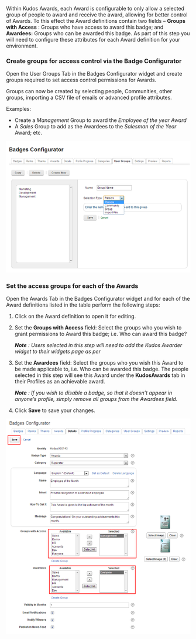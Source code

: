 Within Kudos Awards, each Award is configurable to only allow a selected group of people to award and receive the award, allowing for better control of Awards. To this effect the Award definitions contain two fields – **Groups with Access** : Groups who have access to award this badge; and **Awardees:** Groups who can be awarded this badge. As part of this step you will need to configure these attributes for each Award definition for your environment.

### Create groups for access control via the Badge Configurator

Open the User Groups Tab in the Badges Configurator widget and create groups required to set access control permissions for Awards.

Groups can now be created by selecting people, Communities, other groups, importing a CSV file of emails or advanced profile attributes.

Examples:

- Create a _Management_ Group to award the _Employee of the year Award_
- A _Sales_ Group to add as the Awardees to the _Salesman of the Year_ Award; etc.

![user groups](/assets/badges/install/awards/user_groups.png)

### Set the access groups for each of the Awards

Open the Awards Tab in the Badges Configurator widget and for each of the Award definitions listed in the table perform the following steps:

1. Click on the Award definition to open it for editing.
2. Set the **Groups with Access** field: Select the groups who you wish to grant permissions to Award this badge; i.e. Who can award this badge?
    
    **_Note_** _: Users selected in this step will need to add the Kudos Awarder widget to their widgets page as per_

3. Set the **Awardees** field: Select the groups who you wish this Award to be made applicable to, i.e. Who can be awarded this badge. The people selected in this step will see this Award under the **KudosAwards** tab in their Profiles as an achievable award.

    **_Note_** _: If you wish to disable a badge, so that it doesn’t appear in anyone’s profile, simply remove all groups from the Awardees field._

4. Click **Save** to save your changes.

![award config](/assets/badges/install/awards/award_config.png)